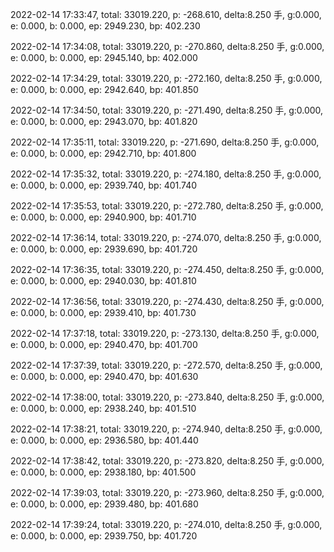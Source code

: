2022-02-14 17:33:47, total: 33019.220, p: -268.610, delta:8.250 手, g:0.000, e: 0.000, b: 0.000, ep: 2949.230, bp: 402.230

2022-02-14 17:34:08, total: 33019.220, p: -270.860, delta:8.250 手, g:0.000, e: 0.000, b: 0.000, ep: 2945.140, bp: 402.000

2022-02-14 17:34:29, total: 33019.220, p: -272.160, delta:8.250 手, g:0.000, e: 0.000, b: 0.000, ep: 2942.640, bp: 401.850

2022-02-14 17:34:50, total: 33019.220, p: -271.490, delta:8.250 手, g:0.000, e: 0.000, b: 0.000, ep: 2943.070, bp: 401.820

2022-02-14 17:35:11, total: 33019.220, p: -271.690, delta:8.250 手, g:0.000, e: 0.000, b: 0.000, ep: 2942.710, bp: 401.800

2022-02-14 17:35:32, total: 33019.220, p: -274.180, delta:8.250 手, g:0.000, e: 0.000, b: 0.000, ep: 2939.740, bp: 401.740

2022-02-14 17:35:53, total: 33019.220, p: -272.780, delta:8.250 手, g:0.000, e: 0.000, b: 0.000, ep: 2940.900, bp: 401.710

2022-02-14 17:36:14, total: 33019.220, p: -274.070, delta:8.250 手, g:0.000, e: 0.000, b: 0.000, ep: 2939.690, bp: 401.720

2022-02-14 17:36:35, total: 33019.220, p: -274.450, delta:8.250 手, g:0.000, e: 0.000, b: 0.000, ep: 2940.030, bp: 401.810

2022-02-14 17:36:56, total: 33019.220, p: -274.430, delta:8.250 手, g:0.000, e: 0.000, b: 0.000, ep: 2939.410, bp: 401.730

2022-02-14 17:37:18, total: 33019.220, p: -273.130, delta:8.250 手, g:0.000, e: 0.000, b: 0.000, ep: 2940.470, bp: 401.700

2022-02-14 17:37:39, total: 33019.220, p: -272.570, delta:8.250 手, g:0.000, e: 0.000, b: 0.000, ep: 2940.470, bp: 401.630

2022-02-14 17:38:00, total: 33019.220, p: -273.840, delta:8.250 手, g:0.000, e: 0.000, b: 0.000, ep: 2938.240, bp: 401.510

2022-02-14 17:38:21, total: 33019.220, p: -274.940, delta:8.250 手, g:0.000, e: 0.000, b: 0.000, ep: 2936.580, bp: 401.440

2022-02-14 17:38:42, total: 33019.220, p: -273.820, delta:8.250 手, g:0.000, e: 0.000, b: 0.000, ep: 2938.180, bp: 401.500

2022-02-14 17:39:03, total: 33019.220, p: -273.960, delta:8.250 手, g:0.000, e: 0.000, b: 0.000, ep: 2939.480, bp: 401.680

2022-02-14 17:39:24, total: 33019.220, p: -274.010, delta:8.250 手, g:0.000, e: 0.000, b: 0.000, ep: 2939.750, bp: 401.720